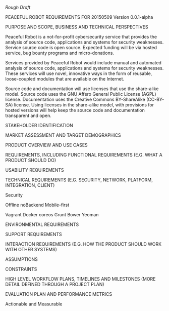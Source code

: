 *Rough Draft*

PEACEFUL ROBOT REQUIREMENTS FOR 20150509
Version 0.0.1-alpha


PURPOSE AND SCOPE, BUSINESS AND TECHNICAL PERSPECTIVES

Peaceful Robot is a not-for-profit cybersecurity
service that provides the analysis of source code,
applications and systems for security weaknesses.
Service source code is open source. Expected funding
will be via hosted service, bug bounty programs and
micro-donations.

Services provided by Peaceful Robot would include
manual and automated analysis of source code,
applications and systems for security weaknesses. These
services will use novel, innovative ways in the form of
reusable, loose-coupled modules that are available on
the Internet.

Source code and documentation will use licenses that
use the share-alike model. Source code uses the GNU
Affero General Public License (AGPL) license.
Documentation uses the Creative Commons BY-ShareAlike
(CC-BY-SA) license. Using licenses in the share-alike
model, with provisions for hosted versions will help
keep the source code and documentation transparent and
open.


STAKEHOLDER IDENTIFICATION


MARKET ASSESSMENT AND TARGET DEMOGRAPHICS


PRODUCT OVERVIEW AND USE CASES


REQUIREMENTS, INCLUDING
FUNCTIONAL REQUIREMENTS (E.G. WHAT A PRODUCT
SHOULD DO)


USABILITY REQUIREMENTS


TECHNICAL REQUIREMENTS (E.G. SECURITY, NETWORK,
PLATFORM, INTEGRATION, CLIENT)

Security

Offline
noBackend
Mobile-first

Vagrant
Docker
coreos
Grunt
Bower
Yeoman


ENVIRONMENTAL REQUIREMENTS


SUPPORT REQUIREMENTS


INTERACTION REQUIREMENTS (E.G. HOW THE PRODUCT
SHOULD WORK WITH OTHER SYSTEMS)


ASSUMPTIONS


CONSTRAINTS


HIGH LEVEL WORKFLOW PLANS, TIMELINES AND MILESTONES
(MORE DETAIL DEFINED THROUGH A PROJECT PLAN)


EVALUATION PLAN AND PERFORMANCE METRICS

Actionable and Measurable
